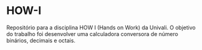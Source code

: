# HOW-I
Repositório para a disciplina HOW I (Hands on Work) da Univali. O objetivo do trabalho foi desenvolver uma calculadora conversora de número binários, decimais e octais.
